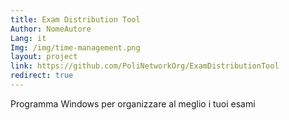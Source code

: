 ```yaml
---
title: Exam Distribution Tool
Author: NomeAutore
Lang: it
Img: /img/time-management.png
layout: project
link: https://github.com/PoliNetworkOrg/ExamDistributionTool
redirect: true
---
```

Programma Windows per organizzare al meglio i tuoi esami
